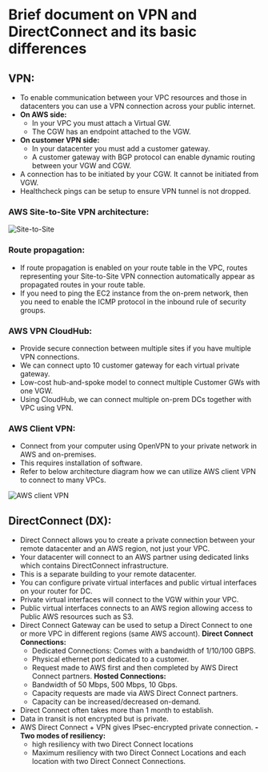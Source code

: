 # Brief document on VPN and DirectConnect and its basic differences

## VPN:
- To enable communication between your VPC resources and those in datacenters
  you can use a VPN connection across your public internet.
- **On AWS side:**
  - In your VPC you must attach a Virtual GW.
  - The CGW has an endpoint attached to the VGW.
- **On customer VPN side:**
  - In your datacenter you must add a customer gateway.
  - A customer gateway with BGP protocol can enable dynamic routing between your VGW and CGW.
- A connection has to be initiated by your CGW. It cannot be initiated from VGW.
- Healthcheck pings can be setup to ensure VPN tunnel is not dropped.

### AWS Site-to-Site VPN architecture:

![Site-to-Site](https://docs.aws.amazon.com/images/whitepapers/latest/aws-vpc-connectivity-options/images/aws-managed-vpn.png)

### Route propagation:

- If route propagation is enabled on your route table in the VPC, routes representing
  your Site-to-Site VPN connection automatically appear as propagated routes in
  your route table.
- If you need to ping the EC2 instance from the on-prem network, then you need to enable the
  ICMP protocol in the inbound rule of security groups.


### AWS VPN CloudHub:
  - Provide secure connection between multiple sites if you have multiple VPN connections.
  - We can connect upto 10 customer gateway for each virtual private gateway.
  - Low-cost hub-and-spoke model to connect multiple Customer GWs with one VGW. 
  - Using CloudHub, we can connect multiple on-prem DCs together with VPC using VPN.

### AWS Client VPN:

- Connect from your computer using OpenVPN to your private network in AWS and on-premises.
- This requires installation of software.
- Refer to below architecture diagram how we can utilize AWS client VPN to connect to many VPCs.

![AWS client VPN](https://d2908q01vomqb2.cloudfront.net/5b384ce32d8cdef02bc3a139d4cac0a22bb029e8/2020/04/14/Screen-Shot-2020-04-07-at-10.30.06-AM.png)

## DirectConnect (DX):
- Direct Connect allows you to create a private connection between your remote
  datacenter and an AWS region, not just your VPC.
- Your datacenter will connect to an AWS partner using dedicated links which contains
  DirectConnect infrastructure.
- This is a separate building to your remote datacenter.
- You can configure private virtual interfaces and public virtual interfaces
  on your router for DC.
- Private virtual interfaces will connect to the VGW within your VPC.
- Public virtual interfaces connects to an AWS region allowing access to Public
  AWS resources such as S3.
- Direct Connect Gateway can be used to setup a Direct Connect to one or more VPC in
  different regions (same AWS account).
**Direct Connect Connections:**
  - Dedicated Connections: Comes with a bandwidth of 1/10/100 GBPS.
  - Physical ethernet port dedicated to a customer.
  - Request made to AWS first and then completed by AWS Direct Connect partners.
**Hosted Connections:**
  - Bandwidth of 50 Mbps, 500 Mbps, 10 Gbps.
  - Capacity requests are made via AWS Direct Connect partners.
  - Capacity can be increased/decreased on-demand.
- Direct Connect often takes more than 1 month to establish.
- Data in transit is not encrypted but is private.
- AWS Direct Connect + VPN gives IPsec-encrypted private connection.
**- Two modes of resiliency:**
  - high resiliency with two Direct Connect locations
  - Maximum resiliency with two Direct Connect Locations and each location with two Direct Connect Connections.